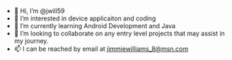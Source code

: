 - 👋 Hi, I’m @jwill59
- 👀 I’m interested in device applicaiton and coding
- 🌱 I’m currently learning Android Development and Java
- 💞️ I’m looking to collaborate on any entry level projects that may assist in my journey.
- 📫 I can be reached by email at jimmiewilliams_8@msn.com

<!---
jwill59/jwill59 is a ✨ special ✨ repository because its `README.md` (this file) appears on your GitHub profile.
You can click the Preview link to take a look at your changes.
--->
